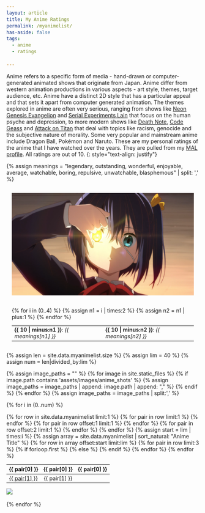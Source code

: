 ```yaml
---
layout: article
title: My Anime Ratings
permalink: /myanimelist/
has-aside: false
tags:
  - anime
  - ratings

---
```


Anime refers to a specific form of media - hand-drawn or computer-generated animated shows that originate from Japan. Anime differ from western animation productions in various aspects - art style, themes, target audience, etc. Anime have a distinct 2D style that has a particular appeal and that sets it apart from computer generated animation. The themes explored in anime are often very serious, ranging from shows like [Neon Genesis Evangelion](https://myanimelist.net/anime/30/Neon_Genesis_Evangelion) and [Serial Experiments Lain](https://myanimelist.net/anime/339/Serial_Experiments_Lain) that focus on the human psyche and depression, to more modern shows like [Death Note](https://myanimelist.net/anime/1535/Death_Note), [Code Geass](https://myanimelist.net/anime/1575/Code_Geass__Hangyaku_no_Lelouch) and [Attack on Titan](https://myanimelist.net/anime/16498/Shingeki_no_Kyojin) that deal with topics like racism, genocide and the subjective nature of morality. Some very popular and mainstream anime include Dragon Ball, Pokémon and Naruto. These are my personal ratings of the anime that I have watched over the years. They are pulled from my [MAL profile](https://myanimelist.net/profile/SearyBlue). All ratings are out of 10.
{: style="text-align: justify"}

{% assign meanings = "legendary, outstanding, wonderful, enjoyable, average, watchable, boring, repulsive, unwatchable, blasphemous" | split: ',' %}

<div style="float:left;margin:1em;">
<a href="https://myanimelist.net/anime/14741/Chuunibyou_demo_Koi_ga_Shitai"><img title="Love, Chunibyo & Other Delusions!" src="/assets/images/love-chunibyo.png" width="600"></a>
</div>
<div style="float:left;margin:1em;">
<table>
{% for i in (0..4) %}
{% assign n1 = i | times:2 %}
{% assign n2 = n1 | plus:1 %}
<tr >
<td><b>{{ 10 | minus:n1 }}</b>: <i>{{ meanings[n1] }}</i></td>
<td><b>{{ 10 | minus:n2 }}</b>: <i>{{ meanings[n2] }}</i></td>
</tr>
{% endfor %}
</table>
</div>

{% assign len = site.data.myanimelist.size %}
{% assign lim = 40 %}
{% assign num = len|divided_by:lim %}

{% assign image_paths = "" %}
{% for image in site.static_files %}
{% if image.path contains 'assets/images/anime_shots' %}
{% assign image_paths = image_paths | append: image.path | append: "," %}
{% endif %}
{% endfor %}
{% assign image_paths = image_paths | split:','  %}

{% for i in (0..num) %}
<table>
{% for row in site.data.myanimelist limit:1 %}
<thead>
<tr>
{% for pair in row limit:1 %}
<th>{{ pair[0] }}</th>
{% endfor %}
{% for pair in row offset:1 limit:1 %}
<th>{{ pair[0] }}</th>
{% endfor %}
{% for pair in row offset:2 limit:1 %}
<th>{{ pair[0] }}</th>
{% endfor %}
</tr>
{% endfor %}
</thead>
{% assign start = lim | times:i %}
{% assign array = site.data.myanimelist | sort_natural: "Anime Title" %}
{% for row in array offset:start limit:lim %}
<tr class="numbered">
{% for pair in row limit:3 %}
{% if forloop.first %}
<td><a href="{{ row["Link"] }}">{{ pair[1] }}</a></td>
{% else %}
<td align="center">{{ pair[1] }}</td>
{% endif %}
{% endfor %}
</tr>
{% endfor %}
</table>
<img src="{{ image_paths[i] }}" width=700>

{% endfor %}
